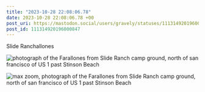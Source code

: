 ```yaml
---
title: "2023-10-28 22:08:06.78"
date: 2023-10-28 22:08:06.78 +00
post_uri: https://mastodon.social/users/gravely/statuses/111314920196000847
post_id: 111314920196000847
---
```

Slide Ranchallones


![photograph of the Farallones from Slide Ranch camp ground, north of san francisco of US 1 past Stinson Beach](/images/111314918578025403.jpeg)

![max zoom, photograph of the Farallones from Slide Ranch camp ground, north of san francisco of US 1 past Stinson Beach](/images/111314918172812104.jpeg)

